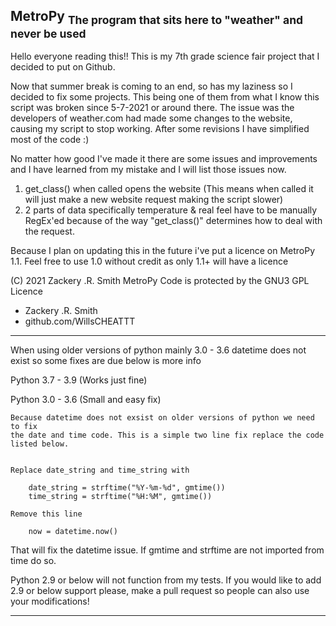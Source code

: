 ## MetroPy <sub>The program that sits here to "weather" and never be used</sub>

Hello everyone reading this!! This is my 7th grade science fair project that I decided to put on Github.

Now that summer break is coming to an end, so has my laziness so I decided to fix some projects. This being one of them from what I know this script was broken since 5-7-2021 or around there. The issue was the developers of weather.com had made some changes to the website, causing my script to stop working. After some revisions I have simplified most of the code :)

No matter how good I've made it there are some issues and improvements and I have learned from my mistake and I will list those issues now.

1. get_class() when called opens the website (This means when called it will just make a new website request making the script slower)
2. 2 parts of data specifically temperature & real feel have to be manually RegEx'ed because of the way "get_class()" determines how to deal with the request. 

Because I plan on updating this in the future i've put a licence on MetroPy 1.1. Feel  free to use 1.0 without credit as only 1.1+ will have a licence

(C) 2021 Zackery .R. Smith MetroPy
Code is protected by the GNU3 GPL Licence

- Zackery .R. Smith
- github.com/WillsCHEATTT
 
--------------------------------------------------------------------

When using older versions of python mainly 3.0 - 3.6 datetime does not exist so some fixes are due below is more info

Python 3.7 - 3.9 (Works just fine) 

Python 3.0 - 3.6 (Small and easy fix)


	Because datetime does not exsist on older versions of python we need to fix 
	the date and time code. This is a simple two line fix replace the code listed below.

	
	Replace date_string and time_string with

		date_string = strftime("%Y-%m-%d", gmtime())
   		time_string = strftime("%H:%M", gmtime()) 

	Remove this line
	
		now = datetime.now()



That will fix the datetime issue. If gmtime and strftime are not imported from time do so.

Python 2.9 or below will not function from my tests. If you would like to add 2.9 or below support please, make a pull request so people can also use your modifications!

--------------------------------------------------------------------
